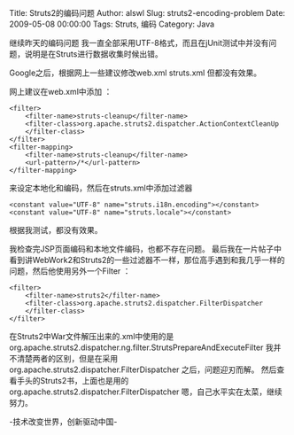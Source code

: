 Title: Struts2的编码问题
Author: alswl
Slug: struts2-encoding-problem
Date: 2009-05-08 00:00:00
Tags: Struts, 编码
Category: Java

继续昨天的编码问题 我一直全部采用UTF-8格式，而且在jUnit测试中并没有问题，说明是在Struts进行数据收集时候出错。

Google之后，根据网上一些建议修改web.xml struts.xml 但都没有效果。

网上建议在web.xml中添加 ：

    
    
    <filter>
    	<filter-name>struts-cleanup</filter-name>
    	<filter-class>org.apache.struts2.dispatcher.ActionContextCleanUp
    	</filter-class>
    </filter>
    <filter-mapping>
    	<filter-name>struts-cleanup</filter-name>
    	<url-pattern>/*</url-pattern>
    </filter-mapping>

来设定本地化和编码，然后在struts.xml中添加过滤器

    
    
    <constant value="UTF-8" name="struts.i18n.encoding"></constant>
    <constant value="UTF-8" name="struts.locale"></constant>

根据我测试，都没有效果。

我检查完JSP页面编码和本地文件编码，也都不存在问题。
最后我在一片帖子中看到讲WebWork2和Struts2的一些过滤器不一样，那位高手遇到和我几乎一样的问题，然后他使用另外一个Filter ：

    
    
    <filter>
    	<filter-name>struts2</filter-name>
    	<filter-class>org.apache.struts2.dispatcher.FilterDispatcher
    	</filter-class>
    </filter>

在Struts2中War文件解压出来的.xml中使用的是
org.apache.struts2.dispatcher.ng.filter.StrutsPrepareAndExecuteFilter
我并不清楚两者的区别，但是在采用 org.apache.struts2.dispatcher.FilterDispatcher 之后，问题迎刃而解。
然后查看手头的Struts2书，上面也是用的org.apache.struts2.dispatcher.FilterDispatcher
嗯，自己水平实在太菜，继续努力。

-技术改变世界，创新驱动中国-

